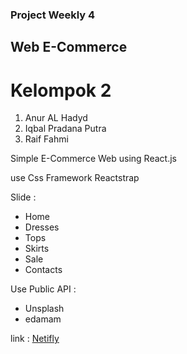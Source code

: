 ### Project Weekly 4
## Web E-Commerce

# Kelompok 2

1. Anur AL Hadyd
2. Iqbal Pradana Putra
3. Raif Fahmi

Simple E-Commerce Web using React.js 

use Css Framework Reactstrap

Slide :
- Home
- Dresses
- Tops
- Skirts
- Sale
- Contacts

Use Public API :
- Unsplash
- edamam

link : [Netifly](https://weeklyproject42.netlify.com/)